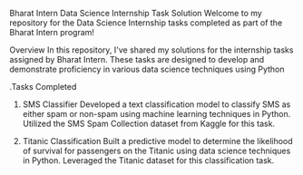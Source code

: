 Bharat Intern Data Science Internship Task Solution
Welcome to my repository for the Data Science Internship tasks completed as part of the Bharat Intern program!

Overview
In this repository, I've shared my solutions for the internship tasks assigned by Bharat Intern. These tasks are designed to develop and demonstrate proficiency in various data science techniques using Python

.Tasks Completed
1. SMS Classifier
Developed a text classification model to classify SMS as either spam or non-spam using machine learning techniques in Python. Utilized the SMS Spam Collection dataset from Kaggle for this task.

2. Titanic Classification
Built a predictive model to determine the likelihood of survival for passengers on the Titanic using data science techniques in Python. Leveraged the Titanic dataset for this classification task.
